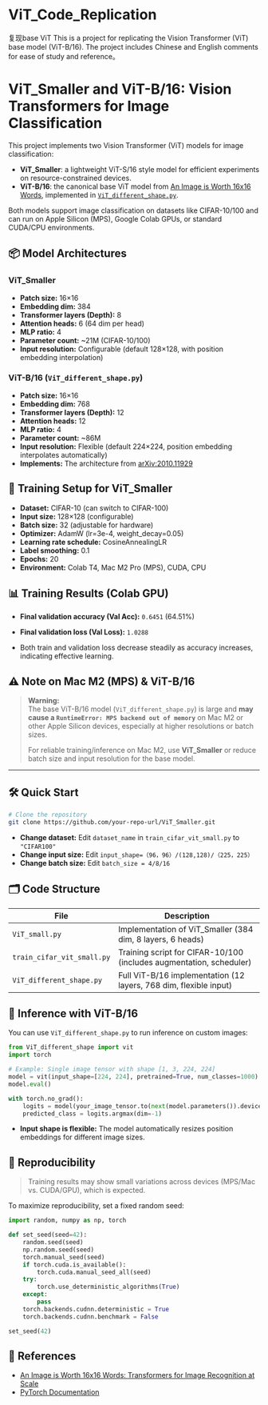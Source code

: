 # ViT_Code_Replication
复现base ViT
This is a project for replicating the Vision Transformer (ViT) base model (ViT-B/16). The project includes Chinese and English comments for ease of study and reference。

# ViT_Smaller and ViT-B/16: Vision Transformers for Image Classification

This project implements two Vision Transformer (ViT) models for image classification:  
- **ViT_Smaller**: a lightweight ViT-S/16 style model for efficient experiments on resource-constrained devices.  
- **ViT-B/16**: the canonical base ViT model from [An Image is Worth 16x16 Words](https://arxiv.org/abs/2010.11929), implemented in [`ViT_different_shape.py`](./ViT_different_shape.py).

Both models support image classification on datasets like CIFAR-10/100 and can run on Apple Silicon (MPS), Google Colab GPUs, or standard CUDA/CPU environments.


## 📦 Model Architectures

### ViT_Smaller

- **Patch size:** 16×16  
- **Embedding dim:** 384  
- **Transformer layers (Depth):** 8  
- **Attention heads:** 6 (64 dim per head)  
- **MLP ratio:** 4  
- **Parameter count:** ~21M (CIFAR-10/100)  
- **Input resolution:** Configurable (default 128×128, with position embedding interpolation)

### ViT-B/16 (`ViT_different_shape.py`)

- **Patch size:** 16×16  
- **Embedding dim:** 768  
- **Transformer layers (Depth):** 12  
- **Attention heads:** 12  
- **MLP ratio:** 4  
- **Parameter count:** ~86M  
- **Input resolution:** Flexible (default 224×224, position embedding interpolates automatically)  
- **Implements:** The architecture from [arXiv:2010.11929](https://arxiv.org/abs/2010.11929)


## 🚀 Training Setup for ViT_Smaller

- **Dataset:** CIFAR-10 (can switch to CIFAR-100)  
- **Input size:** 128×128 (configurable)  
- **Batch size:** 32 (adjustable for hardware)  
- **Optimizer:** AdamW (lr=3e-4, weight_decay=0.05)  
- **Learning rate schedule:** CosineAnnealingLR  
- **Label smoothing:** 0.1  
- **Epochs:** 20  
- **Environment:** Colab T4, Mac M2 Pro (MPS), CUDA, CPU


## 📊 Training Results (Colab GPU)

- **Final validation accuracy (Val Acc):** `0.6451` (64.51%)
- **Final validation loss (Val Loss):** `1.0288` 

- Both train and validation loss decrease steadily as accuracy increases, indicating effective learning.


## ⚠️ Note on Mac M2 (MPS) & ViT-B/16

> **Warning:**  
> The base ViT-B/16 model (`ViT_different_shape.py`) is large and **may cause a `RuntimeError: MPS backend out of memory`** on Mac M2 or other Apple Silicon devices, especially at higher resolutions or batch sizes.  
>  
> For reliable training/inference on Mac M2, use **ViT_Smaller** or reduce batch size and input resolution for the base model.

---

## 🛠️ Quick Start

```bash
# Clone the repository
git clone https://github.com/your-repo-url/ViT_Smaller.git

```

- **Change dataset:** Edit `dataset_name` in `train_cifar_vit_small.py` to `"CIFAR100"`
- **Change input size:** Edit `input_shape=（96，96）/(128,128)/（225，225）`
- **Change batch size:** Edit `batch_size = 4/8/16`


## 🗂️ Code Structure

| File                        | Description                                                        |
|-----------------------------|--------------------------------------------------------------------|
| `ViT_small.py`              | Implementation of ViT_Smaller (384 dim, 8 layers, 6 heads)         |
| `train_cifar_vit_small.py`  | Training script for CIFAR-10/100 (includes augmentation, scheduler)|
| `ViT_different_shape.py`    | Full ViT-B/16 implementation (12 layers, 768 dim, flexible input)  |


## 🔎 Inference with ViT-B/16

You can use `ViT_different_shape.py` to run inference on custom images:

```python
from ViT_different_shape import vit
import torch

# Example: Single image tensor with shape [1, 3, 224, 224]
model = vit(input_shape=[224, 224], pretrained=True, num_classes=1000)
model.eval()

with torch.no_grad():
    logits = model(your_image_tensor.to(next(model.parameters()).device))
    predicted_class = logits.argmax(dim=-1)
```
- **Input shape is flexible:** The model automatically resizes position embeddings for different image sizes.


## 🔁 Reproducibility

> Training results may show small variations across devices (MPS/Mac vs. CUDA/GPU), which is expected.

To maximize reproducibility, set a fixed random seed:

```python
import random, numpy as np, torch

def set_seed(seed=42):
    random.seed(seed)
    np.random.seed(seed)
    torch.manual_seed(seed)
    if torch.cuda.is_available():
        torch.cuda.manual_seed_all(seed)
    try:
        torch.use_deterministic_algorithms(True)
    except:
        pass
    torch.backends.cudnn.deterministic = True
    torch.backends.cudnn.benchmark = False

set_seed(42)
```


## 📒 References

- [An Image is Worth 16x16 Words: Transformers for Image Recognition at Scale](https://arxiv.org/abs/2010.11929)
- [PyTorch Documentation](https://pytorch.org/)


